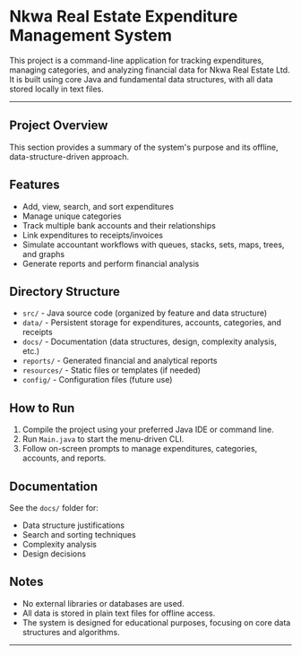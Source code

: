 # Nkwa Real Estate Expenditure Management System

This project is a command-line application for tracking expenditures, managing categories, and analyzing financial data for Nkwa Real Estate Ltd. It is built using core Java and fundamental data structures, with all data stored locally in text files.

---

## Project Overview

This section provides a summary of the system's purpose and its offline, data-structure-driven approach.

## Features

- Add, view, search, and sort expenditures
- Manage unique categories
- Track multiple bank accounts and their relationships
- Link expenditures to receipts/invoices
- Simulate accountant workflows with queues, stacks, sets, maps, trees, and graphs
- Generate reports and perform financial analysis

## Directory Structure

- `src/` - Java source code (organized by feature and data structure)
- `data/` - Persistent storage for expenditures, accounts, categories, and receipts
- `docs/` - Documentation (data structures, design, complexity analysis, etc.)
- `reports/` - Generated financial and analytical reports
- `resources/` - Static files or templates (if needed)
- `config/` - Configuration files (future use)

## How to Run

1. Compile the project using your preferred Java IDE or command line.
2. Run `Main.java` to start the menu-driven CLI.
3. Follow on-screen prompts to manage expenditures, categories, accounts, and reports.

## Documentation

See the `docs/` folder for:

- Data structure justifications
- Search and sorting techniques
- Complexity analysis
- Design decisions

## Notes

- No external libraries or databases are used.
- All data is stored in plain text files for offline access.
- The system is designed for educational purposes, focusing on core data structures and algorithms.

---

